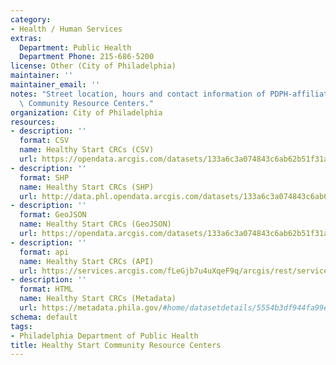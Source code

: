 ```yaml
---
category:
- Health / Human Services
extras:
  Department: Public Health
  Department Phone: 215-686-5200
license: Other (City of Philadelphia)
maintainer: ''
maintainer_email: ''
notes: "Street location, hours and contact information of PDPH-affiliated HealthyStart\
  \ Community Resource Centers."
organization: City of Philadelphia
resources:
- description: ''
  format: CSV
  name: Healthy Start CRCs (CSV)
  url: https://opendata.arcgis.com/datasets/133a6c3a074843c6ab62b51f31a114a8_0.csv
- description: ''
  format: SHP
  name: Healthy Start CRCs (SHP)
  url: http://data.phl.opendata.arcgis.com/datasets/133a6c3a074843c6ab62b51f31a114a8_0.zip
- description: ''
  format: GeoJSON
  name: Healthy Start CRCs (GeoJSON)
  url: https://opendata.arcgis.com/datasets/133a6c3a074843c6ab62b51f31a114a8_0.geojson
- description: ''
  format: api
  name: Healthy Start CRCs (API)
  url: https://services.arcgis.com/fLeGjb7u4uXqeF9q/arcgis/rest/services/Healthy_Start_CRCs/FeatureServer/0/query?outFields=*&where=1%3D1
- description: ''
  format: HTML
  name: Healthy Start CRCs (Metadata)
  url: https://metadata.phila.gov/#home/datasetdetails/5554b3df944fa99e45287063/representationdetails/555d6294f9ee802a10006faf/
schema: default
tags:
- Philadelphia Department of Public Health
title: Healthy Start Community Resource Centers
---
```

